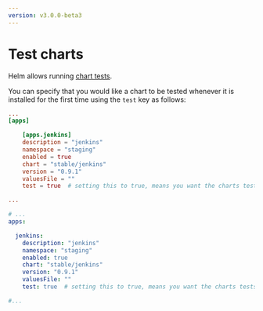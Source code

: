 ```yaml
---
version: v3.0.0-beta3
---
```


# Test charts

Helm allows running [chart tests](https://github.com/helm/helm/blob/master/docs/chart_tests.md).

You can specify that you would like a chart to be tested whenever it is installed for the first time using the `test` key as follows:

```toml
...
[apps]

    [apps.jenkins]
    description = "jenkins"
    namespace = "staging"
    enabled = true
    chart = "stable/jenkins"
    version = "0.9.1"
    valuesFile = ""
    test = true  # setting this to true, means you want the charts tests to be run on this release when it is installed.

...

```

```yaml
# ...
apps:

  jenkins:
    description: "jenkins"
    namespace: "staging"
    enabled: true
    chart: "stable/jenkins"
    version: "0.9.1"
    valuesFile: ""
    test: true  # setting this to true, means you want the charts tests to be run on this release when it is installed.

#...

```
